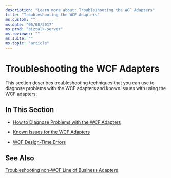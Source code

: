 ```yaml
---
description: "Learn more about: Troubleshooting the WCF Adapters"
title: "Troubleshooting the WCF Adapters"
ms.custom: ""
ms.date: "06/08/2017"
ms.prod: "biztalk-server"
ms.reviewer: ""
ms.suite: ""
ms.topic: "article"
---
```

# Troubleshooting the WCF Adapters
This section describes troubleshooting techniques that you can use to diagnose problems with the WCF adapters and known issues with using the WCF adapters.  
  
## In This Section  
  
-   [How to Diagnose Problems with the WCF Adapters](../core/how-to-diagnose-problems-with-the-wcf-adapters.md)  
  
-   [Known Issues for the WCF Adapters](../core/known-issues-for-the-wcf-adapters.md)  
  
-   [WCF Design-Time Errors](../core/troubleshooting-the-wcf-adapters.md)  
  
## See Also  
 [Troubleshooting non-WCF Line of Business Adapters](../core/troubleshooting-non-wcf-line-of-business-adapters.md)
